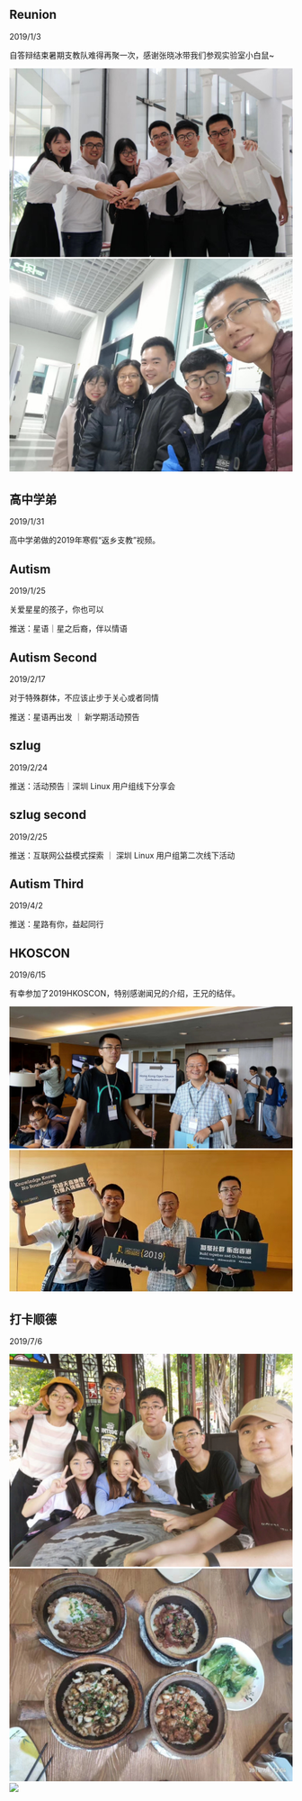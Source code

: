 ## Reunion
2019/1/3

自答辩结束暑期支教队难得再聚一次，感谢张晓冰带我们参观实验室小白鼠~

![](./images/reunion_1.jpg)
![](./images/reunion_2.jpg)

## 高中学弟
2019/1/31

 高中学弟做的2019年寒假“返乡支教”视频。 

## Autism
2019/1/25

关爱星星的孩子，你也可以

推送：星语｜星之后裔，伴以情语

## Autism Second
2019/2/17

对于特殊群体，不应该止步于关心或者同情

推送：星语再出发 ｜ 新学期活动预告

## szlug
2019/2/24

推送：活动预告｜深圳 Linux 用户组线下分享会

## szlug second
2019/2/25

推送：互联网公益模式探索 ｜ 深圳 Linux 用户组第二次线下活动

## Autism Third
2019/4/2

推送：星路有你，益起同行

## HKOSCON
2019/6/15

有幸参加了2019HKOSCON，特别感谢闻兄的介绍，王兄的结伴。

![](./images/hk_1.jpg)
![](./images/hk_2.jpg)

## 打卡顺德
2019/7/6

![](./images/shunde_1.jpg)
![](./images/shunde_2.jpg)
![](./images/shunde_3.jpg)

